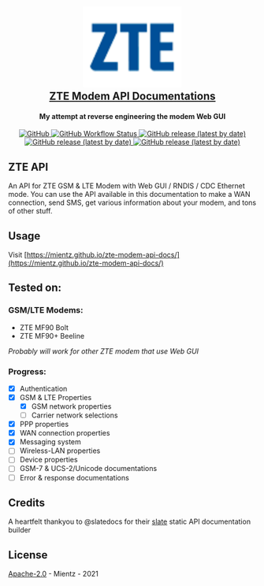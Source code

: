 <h2 align="center">
  <br>
  <img src="source/images/logo_en.png" alt="ZTE" width="200">
  <br>
  <a href="https://mientz.github.io/zte-modem-api-docs/" target="_blank">ZTE Modem API Documentations</a>
  <br>
</h2>
<h4 align="center">My attempt at reverse engineering the modem Web GUI</h4>

<p align="center">
  <a href="LICENSE">
    <img alt="GitHub" src="https://img.shields.io/github/license/mientz/zte-modem-api-docs?style=flat-square">
  </a>
  <a href="https://mientz.github.io/zte-modem-api-docs/" target="_blank">
    <img alt="GitHub Workflow Status" src="https://img.shields.io/github/workflow/status/mientz/zte-modem-api-docs/Build?style=flat-square">
  </a>
  <a href="https://github.com/mientz/zte-modem-api-docs/releases/latest" target="_blank">
    <img alt="GitHub release (latest by date)" src="https://img.shields.io/github/v/release/mientz/zte-modem-api-docs?style=flat-square">
  </a>
  <a href="https://github.com/slatedocs/slate" target="_blank">
    <img alt="GitHub release (latest by date)" src="https://img.shields.io/badge/made%20with-slatedocs%2Fslate-orange?style=flat-square">
  </a>
  <a href="#" target="_blank">
    <img alt="GitHub release (latest by date)" src="https://img.shields.io/badge/grammar%20pr-welcome-red?style=flat-square">
  </a>
  <br>
</p>

## ZTE API
An API for ZTE GSM & LTE Modem with Web GUI / RNDIS / CDC Ethernet mode. You can use the API available in this documentation to make a WAN connection, send SMS, get various information about your modem, and tons of other stuff.

## Usage
Visit [https://mientz.github.io/zte-modem-api-docs/](https://mientz.github.io/zte-modem-api-docs/)

## Tested on:

### GSM/LTE Modems:
- ZTE MF90 Bolt
- ZTE MF90+ Beeline

*Probably will work for other ZTE modem that use Web GUI*
### Progress:
- [x] Authentication
- [x] GSM & LTE Properties
  - [x] GSM network properties
  - [ ] Carrier network selections
- [x] PPP properties
- [x] WAN connection properties
- [x] Messaging system
- [ ] Wireless-LAN properties
- [ ] Device properties
- [ ] GSM-7 & UCS-2/Unicode documentations
- [ ] Error & response documentations

## Credits

A heartfelt thankyou to @slatedocs for their [slate](https://github.com/slatedocs/slate) static API documentation builder

## License
[Apache-2.0](LICENSE) - Mientz - 2021

